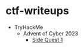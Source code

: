 # ctf-writeups
* TryHackMe
  * Advent of Cyber 2023
    * [Side Quest 1](thm/aoc2023-sidequests/returnoftheyeti.md)

